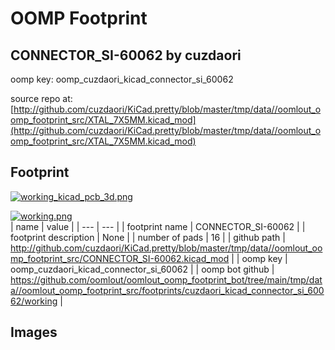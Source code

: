 # OOMP Footprint  
## CONNECTOR_SI-60062  by cuzdaori  
  
oomp key: oomp_cuzdaori_kicad_connector_si_60062  
  
source repo at: [http://github.com/cuzdaori/KiCad.pretty/blob/master/tmp/data//oomlout_oomp_footprint_src/XTAL_7X5MM.kicad_mod](http://github.com/cuzdaori/KiCad.pretty/blob/master/tmp/data//oomlout_oomp_footprint_src/XTAL_7X5MM.kicad_mod)  
## Footprint  
  
[![working_kicad_pcb_3d.png](working_kicad_pcb_3d_600.png)](working_kicad_pcb_3d.png)  
  
[![working.png](working_600.png)](working.png)  
| name | value | 
| --- | --- | 
| footprint name | CONNECTOR_SI-60062 | 
| footprint description | None | 
| number of pads | 16 | 
| github path | http://github.com/cuzdaori/KiCad.pretty/blob/master/tmp/data//oomlout_oomp_footprint_src/CONNECTOR_SI-60062.kicad_mod | 
| oomp key | oomp_cuzdaori_kicad_connector_si_60062 | 
| oomp bot github | https://github.com/oomlout/oomlout_oomp_footprint_bot/tree/main/tmp/data//oomlout_oomp_footprint_src/footprints/cuzdaori_kicad_connector_si_60062/working | 
## Images  
